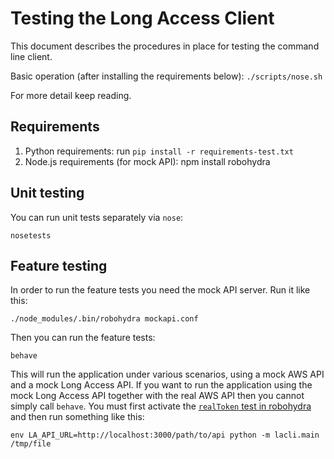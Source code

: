 Testing the Long Access Client
=============================


This document describes the procedures in place for testing the command line client.

Basic operation (after installing the requirements below): `./scripts/nose.sh`

For more detail keep reading.

Requirements
------------

1. Python requirements: run `pip install -r requirements-test.txt`
2. Node.js requirements (for mock API): npm install robohydra

Unit testing
------------

You can run unit tests separately via `nose`: 

    nosetests

Feature testing
---------------

In order to run the feature tests you need the mock API server. Run it like this:

    ./node_modules/.bin/robohydra mockapi.conf

Then you can run the feature tests:

    behave

This will run the application under various scenarios, using a mock AWS API and a mock Long Access API. If you want to run the application using the mock Long Access API together with the real AWS API then you cannot simply call `behave`. You must first activate the [`realToken` test in robohydra](http://localhost:3000/robohydra-admin/tests/) and then run something like this:

    env LA_API_URL=http://localhost:3000/path/to/api python -m lacli.main /tmp/file 
